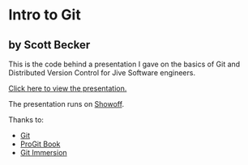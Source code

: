 # Intro to Git #
## by Scott Becker ##

This is the code behind a presentation I gave on the basics of Git and Distributed Version Control for Jive Software engineers.

[Click here to view the presentation.](http://sbecker.github.com/intro_to_git/)

The presentation runs on [Showoff](https://github.com/schacon/showoff).

Thanks to:

* [Git](http://git-scm.com/)
* [ProGit Book](http://progit.org/book/)
* [Git Immersion](http://gitimmersion.com/)

